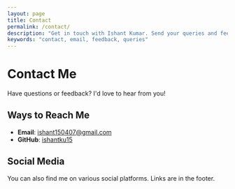 ```yaml
---
layout: page
title: Contact
permalink: /contact/
description: "Get in touch with Ishant Kumar. Send your queries and feedback."
keywords: "contact, email, feedback, queries"
---
```


# Contact Me

Have questions or feedback? I'd love to hear from you!

## Ways to Reach Me

- **Email**: [ishant150407@gmail.com](mailto:ishant150407@gmail.com)
- **GitHub**: [ishantku15](https://github.com/ishantku15)

## Social Media

You can also find me on various social platforms. Links are in the footer.